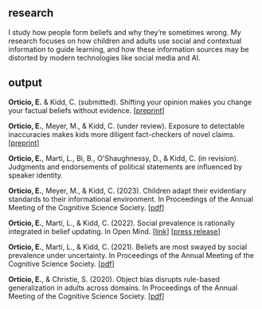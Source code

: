 ## research
I study how people form beliefs and why they’re sometimes wrong. My research focuses on how children and adults use social and contextual information to guide learning, and how these information sources may be distorted by modern technologies like social media and AI.

## output 

**Orticio, E.** & Kidd, C. (submitted). Shifting your opinion makes you change your factual beliefs without evidence. [[preprint](https://orticio.com/assets/OrticioKidd2024_CogSci.pdf)]

**Orticio, E.**, Meyer, M., & Kidd, C. (under review). Exposure to detectable inaccuracies makes kids more diligent fact-checkers of novel claims. [[preprint](https://orticio.com/assets/OrticioMeyerKidd2023.pdf)]

**Orticio, E.**, Martí, L., Bi, B., O'Shaughnessy, D., & Kidd, C. (in revision). Judgments and endorsements of political statements are influenced by speaker identity.

**Orticio, E.**, Meyer, M., & Kidd, C. (2023). Children adapt their evidentiary standards to their informational environment. In Proceedings of the Annual Meeting of the Cognitive Science Society. [[pdf](https://orticio.com/assets/Orticio_Meyer_Kidd_2023_CogSci.pdf)]

**Orticio, E.**, Martí, L., & Kidd, C. (2022). Social prevalence is rationally integrated in belief updating. In Open Mind. [[link](https://direct.mit.edu/opmi/article/doi/10.1162/opmi_a_00056/111216/Social-Prevalence-Is-Rationally-Integrated-in)] [[press release](https://news.berkeley.edu/2022/05/25/like-it-or-not-were-prone-to-adopt-popular-beliefs-even-fake-ones/)]

**Orticio, E.**, Martí, L., & Kidd, C. (2021). Beliefs are most swayed by social prevalence under uncertainty. In Proceedings of the Annual Meeting of the Cognitive Science Society. [[pdf](https://escholarship.org/content/qt7sb1h1fp/qt7sb1h1fp.pdf)]

**Orticio, E.**, & Christie, S. (2020). Object bias disrupts rule-based generalization in adults across domains. In Proceedings of the Annual Meeting of the Cognitive Science Society. [[pdf](https://www.cognitivesciencesociety.org/cogsci20/papers/0148/0148.pdf)]
